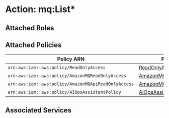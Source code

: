 # Action: mq:List*

## Attached Roles

## Attached Policies

| Policy ARN | Policy Name |
|------------|-------------|
| `arn:aws:iam::aws:policy/ReadOnlyAccess` | [ReadOnlyAccess](../policies.md#readonlyaccess) |
| `arn:aws:iam::aws:policy/AmazonMQReadOnlyAccess` | [AmazonMQReadOnlyAccess](../policies.md#amazonmqreadonlyaccess) |
| `arn:aws:iam::aws:policy/AmazonMQApiReadOnlyAccess` | [AmazonMQApiReadOnlyAccess](../policies.md#amazonmqapireadonlyaccess) |
| `arn:aws:iam::aws:policy/AIOpsAssistantPolicy` | [AIOpsAssistantPolicy](../policies.md#aiopsassistantpolicy) |

## Associated Services

